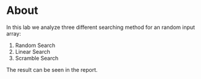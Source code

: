# About
In this lab we analyze three different searching method for an random input array:
1. Random Search
2. Linear Search
3. Scramble Search

The result can be seen in the report.

